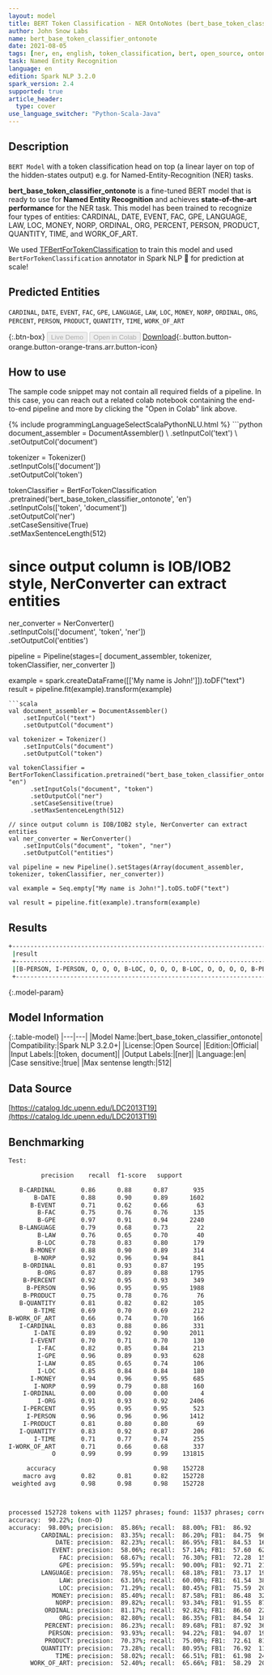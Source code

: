 ```yaml
---
layout: model
title: BERT Token Classification - NER OntoNotes (bert_base_token_classifier_ontonote)
author: John Snow Labs
name: bert_base_token_classifier_ontonote
date: 2021-08-05
tags: [ner, en, english, token_classification, bert, open_source, ontonotes]
task: Named Entity Recognition
language: en
edition: Spark NLP 3.2.0
spark_version: 2.4
supported: true
article_header:
  type: cover
use_language_switcher: "Python-Scala-Java"
---
```


## Description

`BERT Model` with a token classification head on top (a linear layer on top of the hidden-states output) e.g. for Named-Entity-Recognition (NER) tasks.


**bert_base_token_classifier_ontonote** is a fine-tuned BERT model that is ready to use for **Named Entity Recognition** and achieves **state-of-the-art performance** for the NER task. This model has been trained to recognize four types of entities: CARDINAL, DATE, EVENT, FAC, GPE, LANGUAGE, LAW, LOC, MONEY, NORP, ORDINAL, ORG, PERCENT, PERSON, PRODUCT, QUANTITY, TIME, and WORK_OF_ART.

We used [TFBertForTokenClassification](https://huggingface.co/transformers/model_doc/bert.html#tfbertfortokenclassification) to train this model and used `BertForTokenClassification` annotator in Spark NLP 🚀 for prediction at scale!

## Predicted Entities

`CARDINAL`, `DATE`, `EVENT`, `FAC`, `GPE`, `LANGUAGE`, `LAW`, `LOC`, `MONEY`, `NORP`, `ORDINAL`, `ORG`, `PERCENT`, `PERSON`, `PRODUCT`, `QUANTITY`, `TIME`, `WORK_OF_ART`

{:.btn-box}
<button class="button button-orange" disabled>Live Demo</button>
<button class="button button-orange" disabled>Open in Colab</button>
[Download](https://s3.amazonaws.com/auxdata.johnsnowlabs.com/public/models/bert_base_token_classifier_ontonote_en_3.2.0_2.4_1628174984240.zip){:.button.button-orange.button-orange-trans.arr.button-icon}

## How to use

The sample code snippet may not contain all required fields of a pipeline. In this case, you can reach out a related colab notebook containing the end-to-end pipeline and more by clicking the "Open in Colab" link above.




<div class="tabs-box" markdown="1">
{% include programmingLanguageSelectScalaPythonNLU.html %}
```python
document_assembler = DocumentAssembler() \
    .setInputCol('text') \
    .setOutputCol('document')

tokenizer = Tokenizer() \
    .setInputCols(['document']) \
    .setOutputCol('token')

tokenClassifier = BertForTokenClassification \
      .pretrained('bert_base_token_classifier_ontonote', 'en') \
      .setInputCols(['token', 'document']) \
      .setOutputCol('ner') \
      .setCaseSensitive(True) \
      .setMaxSentenceLength(512)

# since output column is IOB/IOB2 style, NerConverter can extract entities
ner_converter = NerConverter() \
    .setInputCols(['document', 'token', 'ner']) \
    .setOutputCol('entities')

pipeline = Pipeline(stages=[
    document_assembler, 
    tokenizer,
    tokenClassifier,
    ner_converter
])

example = spark.createDataFrame([['My name is John!']]).toDF("text")
result = pipeline.fit(example).transform(example)
```
```scala
val document_assembler = DocumentAssembler() 
    .setInputCol("text") 
    .setOutputCol("document")

val tokenizer = Tokenizer() 
    .setInputCols("document") 
    .setOutputCol("token")

val tokenClassifier = BertForTokenClassification.pretrained("bert_base_token_classifier_ontonote", "en")
      .setInputCols("document", "token")
      .setOutputCol("ner")
      .setCaseSensitive(true)
      .setMaxSentenceLength(512)

// since output column is IOB/IOB2 style, NerConverter can extract entities
val ner_converter = NerConverter() 
    .setInputCols("document", "token", "ner") 
    .setOutputCol("entities")

val pipeline = new Pipeline().setStages(Array(document_assembler, tokenizer, tokenClassifier, ner_converter))

val example = Seq.empty["My name is John!"].toDS.toDF("text")

val result = pipeline.fit(example).transform(example)
```
</div>

## Results

```bash
+------------------------------------------------------------------------------------+
 |result                                                                              |
 +------------------------------------------------------------------------------------+
 |[B-PERSON, I-PERSON, O, O, O, B-LOC, O, O, O, B-LOC, O, O, O, O, B-PERSON, O, O, O, O, B-LOC]|
 +------------------------------------------------------------------------------------+
```

{:.model-param}
## Model Information

{:.table-model}
|---|---|
|Model Name:|bert_base_token_classifier_ontonote|
|Compatibility:|Spark NLP 3.2.0+|
|License:|Open Source|
|Edition:|Official|
|Input Labels:|[token, document]|
|Output Labels:|[ner]|
|Language:|en|
|Case sensitive:|true|
|Max sentense length:|512|

## Data Source

[https://catalog.ldc.upenn.edu/LDC2013T19](https://catalog.ldc.upenn.edu/LDC2013T19)

## Benchmarking

```bash
Test:

         precision    recall  f1-score   support

   B-CARDINAL       0.86      0.88      0.87       935
       B-DATE       0.88      0.90      0.89      1602
      B-EVENT       0.71      0.62      0.66        63
        B-FAC       0.75      0.76      0.76       135
        B-GPE       0.97      0.91      0.94      2240
   B-LANGUAGE       0.79      0.68      0.73        22
        B-LAW       0.76      0.65      0.70        40
        B-LOC       0.78      0.83      0.80       179
      B-MONEY       0.88      0.90      0.89       314
       B-NORP       0.92      0.96      0.94       841
    B-ORDINAL       0.81      0.93      0.87       195
        B-ORG       0.87      0.89      0.88      1795
    B-PERCENT       0.92      0.95      0.93       349
     B-PERSON       0.96      0.95      0.95      1988
    B-PRODUCT       0.75      0.78      0.76        76
   B-QUANTITY       0.81      0.82      0.82       105
       B-TIME       0.69      0.70      0.69       212
B-WORK_OF_ART       0.66      0.74      0.70       166
   I-CARDINAL       0.83      0.88      0.86       331
       I-DATE       0.89      0.92      0.90      2011
      I-EVENT       0.70      0.71      0.70       130
        I-FAC       0.82      0.85      0.84       213
        I-GPE       0.96      0.89      0.93       628
        I-LAW       0.85      0.65      0.74       106
        I-LOC       0.85      0.84      0.84       180
      I-MONEY       0.94      0.96      0.95       685
       I-NORP       0.99      0.79      0.88       160
    I-ORDINAL       0.00      0.00      0.00         4
        I-ORG       0.91      0.93      0.92      2406
    I-PERCENT       0.95      0.95      0.95       523
     I-PERSON       0.96      0.96      0.96      1412
    I-PRODUCT       0.81      0.80      0.80        69
   I-QUANTITY       0.83      0.92      0.87       206
       I-TIME       0.71      0.77      0.74       255
I-WORK_OF_ART       0.71      0.66      0.68       337
            O       0.99      0.99      0.99    131815

     accuracy                           0.98    152728
    macro avg       0.82      0.81      0.82    152728
 weighted avg       0.98      0.98      0.98    152728



processed 152728 tokens with 11257 phrases; found: 11537 phrases; correct: 9906.
accuracy:  90.22%; (non-O)
accuracy:  98.00%; precision:  85.86%; recall:  88.00%; FB1:  86.92
         CARDINAL: precision:  83.35%; recall:  86.20%; FB1:  84.75  967
             DATE: precision:  82.23%; recall:  86.95%; FB1:  84.53  1694
            EVENT: precision:  58.06%; recall:  57.14%; FB1:  57.60  62
              FAC: precision:  68.67%; recall:  76.30%; FB1:  72.28  150
              GPE: precision:  95.59%; recall:  90.00%; FB1:  92.71  2109
         LANGUAGE: precision:  78.95%; recall:  68.18%; FB1:  73.17  19
              LAW: precision:  63.16%; recall:  60.00%; FB1:  61.54  38
              LOC: precision:  71.29%; recall:  80.45%; FB1:  75.59  202
            MONEY: precision:  85.40%; recall:  87.58%; FB1:  86.48  322
             NORP: precision:  89.82%; recall:  93.34%; FB1:  91.55  874
          ORDINAL: precision:  81.17%; recall:  92.82%; FB1:  86.60  223
              ORG: precision:  82.80%; recall:  86.35%; FB1:  84.54  1872
          PERCENT: precision:  86.23%; recall:  89.68%; FB1:  87.92  363
           PERSON: precision:  93.93%; recall:  94.22%; FB1:  94.07  1994
          PRODUCT: precision:  70.37%; recall:  75.00%; FB1:  72.61  81
         QUANTITY: precision:  73.28%; recall:  80.95%; FB1:  76.92  116
             TIME: precision:  58.02%; recall:  66.51%; FB1:  61.98  243
      WORK_OF_ART: precision:  52.40%; recall:  65.66%; FB1:  58.29  208
```